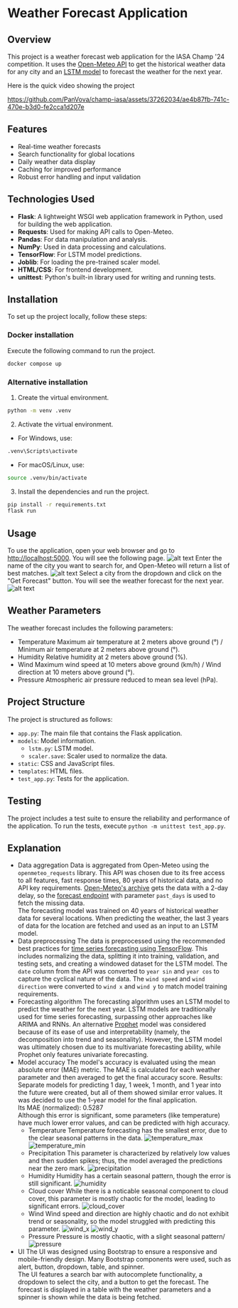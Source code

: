 # Weather Forecast Application

## Overview
This project is a weather forecast web application for the IASA Champ '24 competition. It uses the [Open-Meteo API](https://github.com/open-meteo/open-meteo) to get the historical weather data for any city and an [LSTM model](https://www.tensorflow.org/api_docs/python/tf/keras/layers/LSTM) to forecast the weather for the next year.

Here is the quick video showing the project

https://github.com/PanVova/champ-iasa/assets/37262034/ae4b87fb-741c-470e-b3d0-fe2cca1d207e

## Features
- Real-time weather forecasts
- Search functionality for global locations
- Daily weather data display
- Caching for improved performance
- Robust error handling and input validation

## Technologies Used
- **Flask**: A lightweight WSGI web application framework in Python, used for building the web application.
- **Requests**: Used for making API calls to Open-Meteo.
- **Pandas**: For data manipulation and analysis.
- **NumPy**: Used in data processing and calculations.
- **TensorFlow**: For LSTM model predictions.
- **Joblib**: For loading the pre-trained scaler model.
- **HTML/CSS**: For frontend development.
- **unittest**: Python's built-in library used for writing and running tests.

## Installation
To set up the project locally, follow these steps:
### Docker installation
Execute the following command to run the project.
```bash
docker compose up
```
### Alternative installation
1. Create the virtual environment.
```bash
python -m venv .venv
```
2. Activate the virtual environment.
- For Windows, use:
```bash
.venv\Scripts\activate
```
- For macOS/Linux, use:
```bash
source .venv/bin/activate
```
3. Install the dependencies and run the project.
```bash
pip install -r requirements.txt
flask run
```

## Usage
To use the application, open your web browser and go to [http://localhost:5000](http://localhost:5000). You will see the following page.
![alt text](docs/usage_1.png)
Enter the name of the city you want to search for, and Open-Meteo will return a list of best matches.
![alt text](docs/usage_2.png)
Select a city from the dropdown and click on the "Get Forecast" button. You will see the weather forecast for the next year.
![alt text](docs/usage_3.png)

## Weather Parameters
The weather forecast includes the following parameters:
- Temperature
Maximum air temperature at 2 meters above ground (°) / Minimum air temperature at 2 meters above ground (°).
- Humidity
Relative humidity at 2 meters above ground (%).
- Wind
Maximum wind speed at 10 meters above ground (km/h) / Wind direction at 10 meters above ground (°).
- Pressure
Atmospheric air pressure reduced to mean sea level (hPa).

## Project Structure
The project is structured as follows:
- `app.py`: The main file that contains the Flask application.
- `models`: Model information.
  - `lstm.py`: LSTM model.
  - `scaler.save`: Scaler used to normalize the data.
- `static`: CSS and JavaScript files.
- `templates`: HTML files.
- `test_app.py`: Tests for the application.

## Testing
The project includes a test suite to ensure the reliability and performance of the application. To run the tests, execute `python -m unittest test_app.py`.

## Explanation
- Data aggregation
Data is aggregated from Open-Meteo using the `openmeteo_requests` library. This API was chosen due to its free access to all features, fast response times, 80 years of historical data, and no API key requirements. [Open-Meteo's archive](https://open-meteo.com/en/docs/historical-weather-api) gets the data with a 2-day delay, so the [forecast endpoint](https://open-meteo.com/en/docs) with parameter `past_days` is used to fetch the missing data.  
The forecasting model was trained on 40 years of historical weather data for several locations.
When predicting the weather, the last 3 years of data for the location are fetched and used as an input to an LSTM model.
- Data preprocessing
The data is preprocessed using the recommended best practices for [time series forecasting using TensorFlow](https://www.tensorflow.org/tutorials/structured_data/time_series). This includes normalizing the data, splitting it into training, validation, and testing sets, and creating a windowed dataset for the LSTM model. The `date` column from the API was converted to `year sin` and `year cos` to capture the cyclical nature of the data. The `wind speed` and `wind direction` were converted to `wind x` and `wind y` to match model training requirements.
- Forecasting algorithm
The forecasting algorithm uses an LSTM model to predict the weather for the next year. LSTM models are traditionally used for time series forecasting, surpassing other approaches like ARIMA and RNNs.
An alternative [Prophet](https://github.com/facebook/prophet) model was considered because of its ease of use and interpretability (namely, the decomposition into trend and seasonality). However, the LSTM model was ultimately chosen due to its multivariate forecasting ability, while Prophet only features univariate forecasting.
- Model accuracy
The model's accuracy is evaluated using the mean absolute error (MAE) metric. The MAE is calculated for each weather parameter and then averaged to get the final accuracy score.
Results:  
Separate models for predicting 1 day, 1 week, 1 month, and 1 year into the future were created, but all of them showed similar error values. It was decided to use the 1-year model for the final application.  
Its MAE (normalized): 0.5287  
Although this error is significant, some parameters (like temperature) have much lower error values, and can be predicted with high accuracy.
  - Temperature
Temperature forecasting has the smallest error, due to the clear seasonal patterns in the data.
![temperature_max](docs/temperature_max.png)
![temperature_min](docs/temperature_min.png)
  - Precipitation
This parameter is characterized by relatively low values and then sudden spikes; thus, the model averaged the predictions near the zero mark.
![precipitation](docs/precipitation.png)
  - Humidity
Humidity has a certain seasonal pattern, though the error is still significant.
![humidity](humidity.png)
  - Cloud cover
While there is a noticable seasonal component to cloud cover, this parameter is mostly chaotic for the model, leading to significant errors.
![cloud_cover](docs/cloud_cover.png)
  - Wind
Wind speed and direction are highly chaotic and do not exhibit trend or seasonality, so the model struggled with predicting this parameter.
![wind_x](docs/wind_x.png)
![wind_y](docs/wind_y.png)
  - Pressure
Pressure is mostly chaotic, with a slight seasonal pattern/
![pressure](docs/pressure.png)
- UI
The UI was designed using Bootstrap to ensure a responsive and mobile-friendly design. Many Bootstrap components were used, such as alert, button, dropdown, table, and spinner.  
The UI features a search bar with autocomplete functionality, a dropdown to select the city, and a button to get the forecast. The forecast is displayed in a table with the weather parameters and a spinner is shown while the data is being fetched.